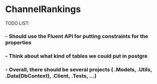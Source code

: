# ChannelRankings

TODO LIST:
### - Should use the Fluent API for putting constraints for the properties
### - Think about what kind of tables we could put in postgre

### - Overall, there should be several projects ( .Models, .Utils, .Data(DbContext), .Client, .Tests, ...)
